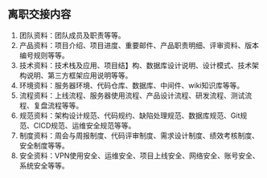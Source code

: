 ## 离职交接内容

1. 团队资料：团队成员及职责等等。
2. 产品资料：项目介绍、项目进度、重要邮件、产品职责明细、评审资料、版本编号规则等等。
3. 技术资料：技术栈及应用、项目结】构、数据库设计说明、设计模式、技术架构说明、第三方框架应用说明等等。
4. 环境资料：服务器环境、代码仓库、数据库、中间件、wiki知识库等等。
5. 流程资料：上线流程、服务器使用流程、产品设计流程、研发流程、测试流程、复盘流程等等。
6. 规范资料：架构设计规范、代码规约、缺陷处理规范、数据库规范、Git规范、CICD规范、运维安全规范等等。
7. 制度资料：周会与周报制度、代码评审制度、需求设计制度、绩效考核制度、安全制度等等。
8. 安全资料：VPN使用安全、运维安全、项目上线安全、网络安全、账号安全、系统安全等等。
